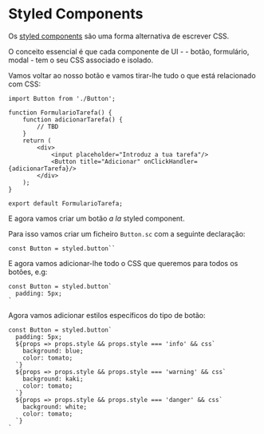 # Styled Components

Os [styled components](https://styled-components.com/) são uma forma alternativa de escrever CSS.

O conceito essencial é que cada componente de UI -  - botão, formulário, modal - tem o seu CSS associado e isolado.

Vamos voltar ao nosso botão e vamos tirar-lhe tudo o que está relacionado com CSS:

```
import Button from './Button';

function FormularioTarefa() {
    function adicionarTarefa() {
        // TBD        
    }
    return (
        <div>
            <input placeholder="Introduz a tua tarefa"/>
            <Button title="Adicionar" onClickHandler={adicionarTarefa}/>
        </div>        
    );
}

export default FormularioTarefa;
```

E agora vamos criar um botão _a la_ styled component.

Para isso vamos criar um ficheiro `Button.sc` com a seguinte declaração:

```
const Button = styled.button``
```

E agora vamos adicionar-lhe todo o CSS que queremos para todos os botões, e.g:

```
const Button = styled.button`
  padding: 5px;
`
```

Agora vamos adicionar estilos específicos do tipo de botão:


```
const Button = styled.button`
  padding: 5px;
  ${props => props.style && props.style === 'info' && css`
    background: blue;
    color: tomato;
  `}
  ${props => props.style && props.style === 'warning' && css`
    background: kaki;
    color: tomato;
  `}
  ${props => props.style && props.style === 'danger' && css`
    background: white;
    color: tomato;
  `}
`
```
```
